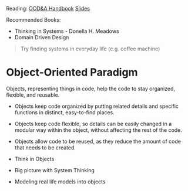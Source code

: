 Reading:
[OOD&A Handbook](Object-Oriented%20Design%20and%20Analysis%20Handbook.pdf)
[Slides](Slides%20-%20Object-Oriented%20Analysis%20and%20Design.pdf)

Recommended Books:
- Thinking in Systems - Donella H. Meadows
- Domain Driven Design





> Try finding systems in everyday life (e.g. coffee machine)

# Object-Oriented Paradigm
Objects, representing things in code, help the code to stay organized, flexible, and reusable. 
- Objects keep code organized by putting related details and specific functions in distinct, easy-to-find places. 
- Objects keep code flexible, so details can be easily changed in a modular way within the object, without affecting the rest of the code. 
- Objects allow code to be reused, as they reduce the amount of code that needs to be created.


- Think in Objects
- Big picture with System Thinking
- Modeling real life models into objects